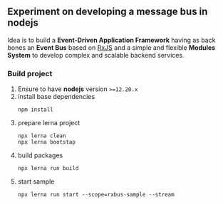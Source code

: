 ## Experiment on developing a message bus in nodejs

Idea is to build a **Event-Driven Application Framework** having as back bones an **Event Bus** based on [RxJS](https://rxjs-dev.firebaseapp.com/guide/overview) and a simple and flexible **Modules System** to develop complex and scalable backend services.


### Build project

1. Ensure to have **nodejs** version `>=12.20.x`
1. install base dependencies
    ```
    npm install
    ```
1. prepare lerna project
    ```
    npx lerna clean
    npx lerna bootstap
    ```
1. build packages
    ```
    npx lerna run build
    ```
1. start sample
    ```
    npx lerna run start --scope=rxbus-sample --stream
    ```
